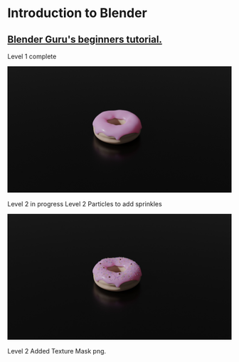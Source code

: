 # Introduction to Blender 
## [Blender Guru's beginners tutorial.](https://www.youtube.com/watch?v=TPrnSACiTJ4)  
Level 1 complete  

![Level 1 Render - Donut with icing](https://raw.githubusercontent.com/nat96tay/Intro-To-Blender/main/Renders/Level1.jpg)

Level 2 in progress
Level 2 Particles to add sprinkles

![Level 2 Render - Donut with icing and sprinkles](https://raw.githubusercontent.com/nat96tay/Intro-To-Blender/main/Renders/Level2_Sprinkies.jpg)

Level 2 Added Texture Mask png.